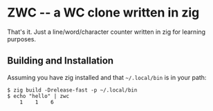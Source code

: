 # ZWC -- a WC clone written in zig

That's it. Just a line/word/character counter written in zig for learning purposes.

## Building and Installation

Assuming you have zig installed and that `~/.local/bin` is in your path:

```
$ zig build -Drelease-fast -p ~/.local/bin
$ echo "hello" | zwc
    1    1    6
```
